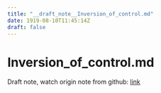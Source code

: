 ```yaml
---
title: "__draft_note__Inversion_of_control.md"
date: 1919-08-10T11:45:14Z
draft: false
---
```


# Inversion_of_control.md

Draft note, watch origin note from github: [link](https:/github.com/tinghaolai/just-random-note/blob/master/laravel/Inversion_of_control.md)